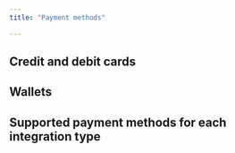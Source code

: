 ```yaml
---
title: "Payment methods"

---
```



## Credit and debit cards

## Wallets

## Supported payment methods for each integration type